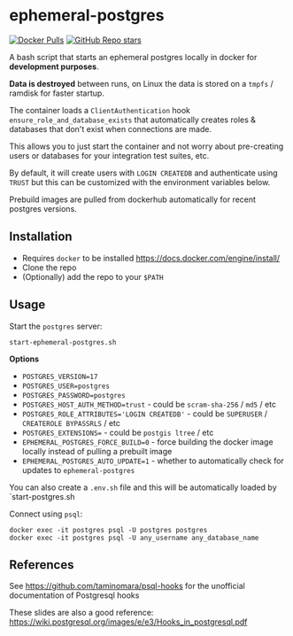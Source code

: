 # ephemeral-postgres
[![Docker Pulls](https://img.shields.io/docker/pulls/mnahkies/ephemeral-postgres)](https://hub.docker.com/r/mnahkies/ephemeral-postgres) [![GitHub Repo stars](https://img.shields.io/github/stars/mnahkies/ephemeral-postgres)](https://github.com/mnahkies/ephemeral-postgres)

A bash script that starts an ephemeral postgres locally in docker for **development purposes**.

**Data is destroyed** between runs, on Linux the data is stored on a `tmpfs` / ramdisk
for faster startup.

The container loads a `ClientAuthentication` hook `ensure_role_and_database_exists` that
automatically creates roles & databases that don't exist when connections are made.

This allows you to just start the container and not worry about pre-creating users or
databases for your integration test suites, etc.

By default, it will create users with `LOGIN CREATEDB` and authenticate using `TRUST` but
this can be customized with the environment variables below.

Prebuild images are pulled from dockerhub automatically for recent postgres versions.

## Installation

- Requires `docker` to be installed https://docs.docker.com/engine/install/
- Clone the repo
- (Optionally) add the repo to your `$PATH`

## Usage

Start the `postgres` server:

```shell
start-ephemeral-postgres.sh
```

**Options**
- `POSTGRES_VERSION=17`
- `POSTGRES_USER=postgres`
- `POSTGRES_PASSWORD=postgres`
- `POSTGRES_HOST_AUTH_METHOD=trust` - could be `scram-sha-256` / `md5` / etc
- `POSTGRES_ROLE_ATTRIBUTES='LOGIN CREATEDB'` - could be `SUPERUSER` / `CREATEROLE BYPASSRLS` / etc
- `POSTGRES_EXTENSIONS=` - could be `postgis ltree` / etc
- `EPHEMERAL_POSTGRES_FORCE_BUILD=0` - force building the docker image locally instead of pulling a prebuilt image
- `EPHEMERAL_POSTGRES_AUTO_UPDATE=1` - whether to automatically check for updates to `ephemeral-postgres`

You can also create a `.env.sh` file and this will be automatically loaded by `start-postgres.sh

Connect using `psql`:

```shell
docker exec -it postgres psql -U postgres postgres
docker exec -it postgres psql -U any_username any_database_name
```

## References

See https://github.com/taminomara/psql-hooks for the unofficial documentation of Postgresql hooks

These slides are also a good reference: https://wiki.postgresql.org/images/e/e3/Hooks_in_postgresql.pdf
